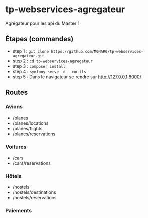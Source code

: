# tp-webservices-agregateur
Agrégateur pour les api du Master 1

## Étapes (commandes)
- step 1 : ``git clone https://github.com/M0NAR0/tp-webservices-agregateur.git``
- step 2 : ``cd tp-webservices-agregateur``
- step 3 : ``composer install``
- step 4 : ``symfony serve -d --no-tls``
- step 5 : Dans le navigateur se rendre sur http://127.0.0.1:8000/

## Routes
### Avions
- /planes
- /planes/locations
- /planes/flights
- /planes/reservations
  
### Voitures
- /cars
- /cars/reservations
  
### Hôtels
- /hostels
- /hostels/destinations
- /hostels/reservations
  
### Paiements

